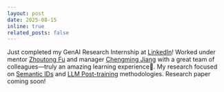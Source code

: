 ```yaml
---
layout: post
date: 2025-08-15
inline: true
related_posts: false
---
```


Just completed my GenAI Research Internship at <a href="https://www.linkedin.com/">LinkedIn</a>! Worked under mentor <a href="https://www.linkedin.com/in/zhoutongfu/">Zhoutong Fu</a> and manager <a href="https://www.linkedin.com/in/chengming-jiang-ba2a7413a/">Chengming Jiang</a> with a great team of colleagues—truly an amazing learning experience🌟. My research focused on <u>Semantic IDs</u> and <u>LLM Post-training</u> methodologies. Research paper coming soon!
